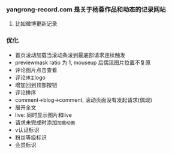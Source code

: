### yangrong-record.com 是关于杨蓉作品和动态的记录网站

01. 比如微博更新记录

### 优化

* 首页滚动加载当滚动条滚到最底部请求连续触发
* previewmask ratio 为 1, mouseup 后偶现图片位置不复原
* 评论图片点击查看
* 评论`博主`logo
* 增加回到顶部按钮
* 评论排序
* comment->blog->comment, 滚动页面没有发起请求(偶现)
* 展开全文
* live: 同时显示图片和live
* 请求未完成时添加`加载动画`
* v认证标识
* 粉丝等级标识
* 会员标识
